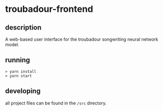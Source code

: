 troubadour-frontend
==========

description
-------------

A web-based user interface for the troubadour songwriting neural network model.

running
----------
```
> yarn install
> yarn start
```

developing
-----------

all project files can be found in the `/src` directory.
